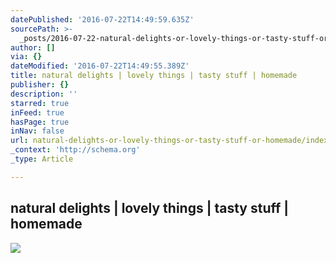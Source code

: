 ```yaml
---
datePublished: '2016-07-22T14:49:59.635Z'
sourcePath: >-
  _posts/2016-07-22-natural-delights-or-lovely-things-or-tasty-stuff-or-homemade.md
author: []
via: {}
dateModified: '2016-07-22T14:49:55.389Z'
title: natural delights | lovely things | tasty stuff | homemade
publisher: {}
description: ''
starred: true
inFeed: true
hasPage: true
inNav: false
url: natural-delights-or-lovely-things-or-tasty-stuff-or-homemade/index.html
_context: 'http://schema.org'
_type: Article

---
```

## natural delights | lovely things | tasty stuff | homemade
![](https://the-grid-user-content.s3-us-west-2.amazonaws.com/5508da5d-7ffc-43d2-a8af-1502a9a5258b.jpg)
